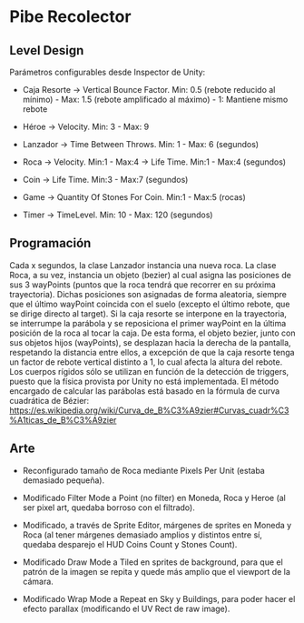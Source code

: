 # Pibe Recolector

## Level Design

Parámetros configurables desde Inspector de Unity:

- Caja Resorte -> Vertical Bounce Factor. Min: 0.5 (rebote reducido al mínimo) - Max: 1.5 (rebote amplificado al máximo) - 1: Mantiene mismo rebote

- Héroe -> Velocity. Min: 3 - Max: 9

- Lanzador -> Time Between Throws. Min: 1 - Max: 6 (segundos)

- Roca -> Velocity. Min:1 - Max:4
        -> Life Time. Min:1 - Max:4 (segundos)

- Coin -> Life Time. Min:3 - Max:7 (segundos)

- Game -> Quantity Of Stones For Coin. Min:1 - Max:5 (rocas)

- Timer -> TimeLevel. Min: 10 - Max: 120 (segundos)


## Programación

Cada x segundos, la clase Lanzador instancia una nueva roca. La clase Roca, a su vez, instancia un objeto (bezier) al cual asigna las posiciones de sus 3 wayPoints (puntos que la roca tendrá que recorrer en su próxima trayectoria). Dichas posiciones son asignadas de forma aleatoria, siempre que el último wayPoint coincida con el suelo (excepto el último rebote, que se dirige directo al target). Si la caja resorte se interpone en la trayectoria, se interrumpe la parábola y se reposiciona el primer wayPoint en la última posición de la roca al tocar la caja. De esta forma, el objeto bezier, junto con sus objetos hijos (wayPoints), se desplazan hacia la derecha de la pantalla, respetando la distancia entre ellos, a excepción de que la caja resorte tenga un factor de rebote vertical distinto a 1, lo cual afecta la altura del rebote. Los cuerpos rígidos sólo se utilizan en función de la detección de triggers, puesto que la física provista por Unity no está implementada. El método encargado de calcular las parábolas está basado en la fórmula de curva cuadrática de Bézier: https://es.wikipedia.org/wiki/Curva_de_B%C3%A9zier#Curvas_cuadr%C3%A1ticas_de_B%C3%A9zier        


## Arte

- Reconfigurado tamaño de Roca mediante Pixels Per Unit (estaba demasiado pequeña).

- Modificado Filter Mode a Point (no filter) en Moneda, Roca y Heroe (al ser pixel art, quedaba borroso con el filtrado).

- Modificado, a través de Sprite Editor, márgenes de sprites en Moneda y Roca (al tener márgenes demasiado amplios y distintos entre sí, quedaba desparejo el HUD Coins Count y Stones Count). 

- Modificado Draw Mode a Tiled en sprites de background, para que el patrón de la imagen se repita y quede más amplio que el viewport de la cámara.

- Modificado Wrap Mode a Repeat en Sky y Buildings, para poder hacer el efecto parallax (modificando el UV Rect de raw image).





